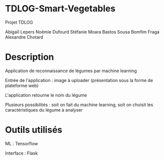 # TDLOG-Smart-Vegetables
Projet TDLOG 

Abigaïl Lepers
Noémie Dufourd
Stéfanie Moara Bastos Sousa Bomfim Fraga
Alexandre Chotard

# Description
Application de reconnaissance de légumes par machine learning

Entrée de l'application : image à uploader (présentation sous la forme de plateforme web)

L'application retourne le nom du légume

Plusieurs possibilités : soit on fait du machine learning, soit on choisit les caractéristiques du légume à analyser

# Outils utilisés

ML : Tensorflow

Interface : Flask